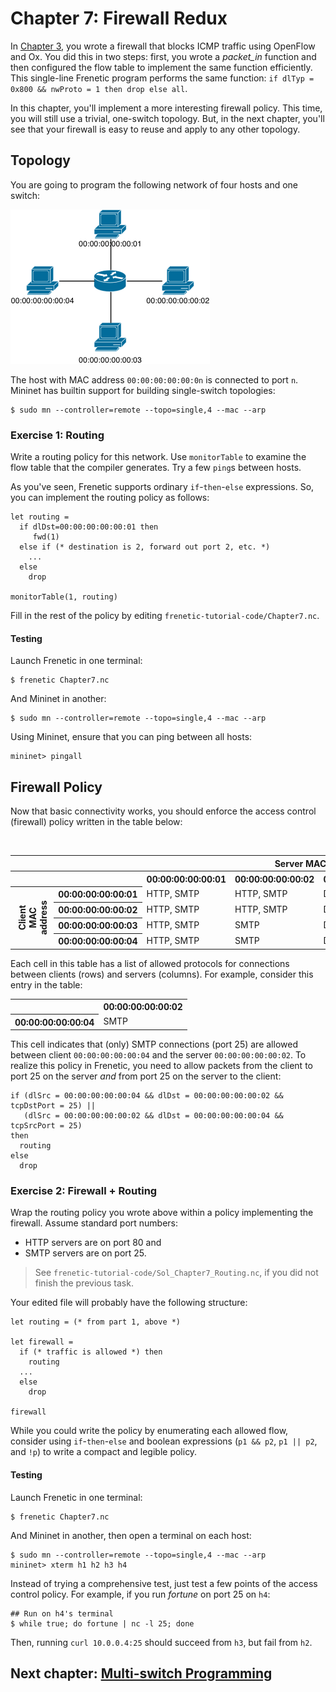Chapter 7: Firewall Redux
=========================

In [Chapter 3](03-OxFirewall), you wrote a firewall that blocks ICMP traffic using OpenFlow and Ox. You did this in two steps: first, you wrote a _packet_in_ function and then configured the flow table to implement the same function efficiently. 
This single-line Frenetic program performs the same function: `if dlTyp = 0x800 && nwProto = 1 then drop else all`. 

In this chapter, you'll implement a more interesting firewall policy. This time, you will still use a trivial, one-switch topology. But, in the next chapter, you'll see 
that your firewall is easy to reuse and apply to any other topology.

## Topology 

You are going to program the following network of four hosts and one switch:

![image](images/topo-single-4.png)

The host with MAC address `00:00:00:00:00:0n` is connected to port `n`. Mininet has builtin support for building single-switch topologies:

```
$ sudo mn --controller=remote --topo=single,4 --mac --arp
```

### Exercise 1: Routing

Write a routing policy for this network. Use `monitorTable` to examine the flow table that the compiler generates. Try a few `ping`s between hosts.

As you've seen, Frenetic supports ordinary `if`-`then`-`else` expressions.
So, you can implement the routing policy as follows:

```
let routing =
  if dlDst=00:00:00:00:00:01 then
     fwd(1)
  else if (* destination is 2, forward out port 2, etc. *)
    ...
  else
    drop
    
monitorTable(1, routing)
```

Fill in the rest of the policy by editing `frenetic-tutorial-code/Chapter7.nc`.

#### Testing

Launch Frenetic in one terminal:

```
$ frenetic Chapter7.nc
```

And Mininet in another:

```
$ sudo mn --controller=remote --topo=single,4 --mac --arp
```

Using Mininet, ensure that you can ping between all hosts:

```
mininet> pingall
```

## Firewall Policy

Now that basic connectivity works, you should enforce the access control (firewall) policy written in the table below:

<table>
<tr>
  <th style="visibility: hidden"></th>
  <th style="visibility: hidden"></th>
  <th colspan="4">Server MAC address</th>
</tr>
<tr>
  <th style="visibility: hidden"></th>
  <th style="visibility: hidden"></th>
  <th>00:00:00:00:00:01</th>
  <th>00:00:00:00:00:02</th>
  <th>00:00:00:00:00:03</th>
  <th>00:00:00:00:00:04</th>
</tr>
<tr>
  <th rowspan="5" style="-webkit-transform:rotate(270deg)" >
    Client MAC<br>address
  </th>
  <th>00:00:00:00:00:01</th>
  <td>HTTP, SMTP</td>
  <td>HTTP, SMTP</td>
  <td>Deny All</td>
  <td>Deny All</td>
</tr>
<tr>
  <th>00:00:00:00:00:02</th>
  <td>HTTP, SMTP</td>
  <td>HTTP, SMTP</td>
  <td>Deny All</td>
  <td>Deny All</td>
</tr>
<tr>
  <th>00:00:00:00:00:03</th>
  <td>HTTP, SMTP</td>
  <td>SMTP</td>
  <td>Deny All</td>
  <td>Deny All</td>
</tr>
<tr>
  <th>00:00:00:00:00:04</th>
  <td>HTTP, SMTP</td>
  <td>SMTP</td>
  <td>Deny All</td>
  <td>Deny All</td><br>
</tr>
</table>

Each cell in this table has a list of allowed protocols for connections between
clients (rows) and servers (columns). For example, consider this entry in the table:


<table>
<tr>
  <th></th>
  <th>00:00:00:00:00:02</th>
</tr>
<tr>
  <th>00:00:00:00:00:04</th>
  <td>SMTP</td>
</tr>
</table>

This cell indicates that (only) SMTP connections (port 25) are allowed between client
`00:00:00:00:00:04` and the server `00:00:00:00:00:02`. To realize this policy in Frenetic, you need to allow packets from the client to port 25 on the server *and* from port 25 on the server to the client:

```
if (dlSrc = 00:00:00:00:00:04 && dlDst = 00:00:00:00:00:02 && tcpDstPort = 25) ||
   (dlSrc = 00:00:00:00:00:02 && dlDst = 00:00:00:00:00:04 && tcpSrcPort = 25)
then
  routing
else
  drop
```

### Exercise 2: Firewall + Routing

Wrap the routing policy you wrote above within a policy implementing the firewall.
Assume standard port numbers:

- HTTP servers are on port 80 and 
- SMTP servers are on port 25.

> See `frenetic-tutorial-code/Sol_Chapter7_Routing.nc`, if you
> did not finish the previous task.

Your edited file will probably have the following structure:

```
let routing = (* from part 1, above *)

let firewall =
  if (* traffic is allowed *) then
    routing
  ...
  else
    drop

firewall
```

While you could write the policy by enumerating each allowed flow, consider
using `if`-`then`-`else` and boolean expressions (`p1 && p2`, `p1 || p2`, and `!p`) to write a compact and legible policy.

#### Testing

Launch Frenetic in one terminal:

```
$ frenetic Chapter7.nc
```

And Mininet in another, then open a terminal on each host:

```
$ sudo mn --controller=remote --topo=single,4 --mac --arp
mininet> xterm h1 h2 h3 h4
```

Instead of trying a comprehensive test, just test a few points of the access control policy. For example, if you run _fortune_ on port 25 on `h4`:

```
## Run on h4's terminal
$ while true; do fortune | nc -l 25; done
```

Then, running `curl 10.0.0.4:25` should succeed from `h3`, but fail from `h2`.

## Next chapter: [Multi-switch Programming][Ch8]

[Ch8]: 08-NCMultiSwitch

[Action]: http://frenetic-lang.github.io/frenetic/docs/OpenFlow0x01.Action.html
